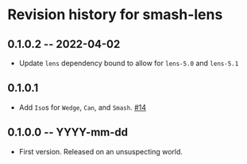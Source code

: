 # Revision history for smash-lens

## 0.1.0.2 -- 2022-04-02

* Update `lens` dependency bound to allow for `lens-5.0` and `lens-5.1`

## 0.1.0.1

* Add `Iso`s for `Wedge`, `Can`, and `Smash`. [#14](https://github.com/emilypi/smash/pull/14)

## 0.1.0.0 -- YYYY-mm-dd

* First version. Released on an unsuspecting world.
